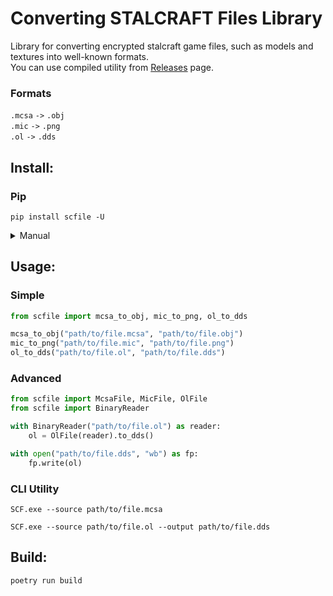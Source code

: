 # Converting STALCRAFT Files Library

Library for converting encrypted stalcraft game files, such as models and textures into well-known formats. \
You can use compiled utility from [Releases](https://github.com/onejeuu/sc-file/releases) page.


### Formats

`.mcsa` `->` `.obj` \
`.mic` `->` `.png` \
`.ol` `->` `.dds`


## Install:

### Pip
```console
pip install scfile -U
```

<details>
<summary>Manual</summary>

```console
git clone git@github.com:onejeuu/sc-file.git
```

```console
cd sc-file
```

```console
poetry install
```

Or

```console
pip install -r requirements.txt
```
</details>

## Usage:

### Simple
```python
from scfile import mcsa_to_obj, mic_to_png, ol_to_dds

mcsa_to_obj("path/to/file.mcsa", "path/to/file.obj")
mic_to_png("path/to/file.mic", "path/to/file.png")
ol_to_dds("path/to/file.ol", "path/to/file.dds")
```

### Advanced
```python
from scfile import McsaFile, MicFile, OlFile
from scfile import BinaryReader

with BinaryReader("path/to/file.ol") as reader:
    ol = OlFile(reader).to_dds()

with open("path/to/file.dds", "wb") as fp:
    fp.write(ol)
```

### CLI Utility

```console
SCF.exe --source path/to/file.mcsa
```

```console
SCF.exe --source path/to/file.ol --output path/to/file.dds
```


## Build:
```console
poetry run build
```
